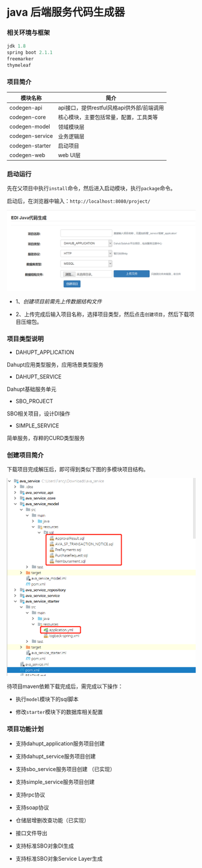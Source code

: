 # java 后端服务代码生成器

### 相关环境与框架

```java
jdk 1.8
spring boot 2.1.1
freemarker
thymeleaf
```

### 项目简介

模块名称|简介
-------|----
codegen-api| api接口，提供restful风格api供外部/前端调用
codegen-core| 核心模块，主要包括常量，配置，工具类等
codegen-model| 领域模块层
codegen-service|业务逻辑层
codegen-starter|启动项目
codegen-web| web UI层


### 启动运行

先在父项目中执行`install`命令，然后进入启动模块，执行`package`命令。

启动后，在浏览器中输入：`http://localhost:8080/project/`

![](./img/index.jpg)

+ 1、*创建项目前需先上传数据结构文件*

+ 2、上传完成后输入项目名称，选择项目类型，然后点击`创建项目`，然后下载项目压缩包。

### 项目类型说明

+ DAHUPT_APPLICATION

Dahupt应用类型服务，应用场景类型服务

+ DAHUPT_SERVICE

Dahupt基础服务单元

+ SBO_PROJECT

SBO相关项目，设计DI操作

+ SIMPLE_SERVICE

简单服务，存粹的CURD类型服务

### 创建项目简介

下载项目完成解压后，即可得到类似下图的多模块项目结构。

![](./img/project_structure.jpg)

待项目maven依赖下载完成后，需完成以下操作：

+ 执行`model`模块下的sql脚本

+ 修改`starter`模块下的数据库相关配置

### 项目功能计划

+ 支持dahupt_application服务项目创建

+ 支持dahupt_service服务项目创建

+ 支持sbo_service服务项目创建 （已实现）

+ 支持simple_service服务项目创建

+ 支持rpc协议

+ 支持soap协议

+ 仓储层增删改查功能（已实现）

+ 接口文件导出

+ 支持标准SBO对象DI生成

+ 支持标准SBO对象Service Layer生成








